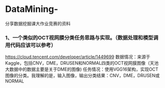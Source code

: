 # DataMining-
分享数据挖掘课大作业竞赛的资料
### 1、一个类似的OCT视网膜分类任务思路与实现。（数据处理和模型调用代码应该可以参考）
https://cloud.tencent.com/developer/article/1449699
数据情况：来源于Kaggle，包括CNV，DME，DRUSEN和NORMAL四类的OCT视网膜图像（天池大数据中的数据主要是关于DME的图像)
任务情况：使用VGG16架构，实现OCT图像的分类。我理解的是，输入图像，输出分类结果：CNV，DME，DRUSEN或NORMAL
